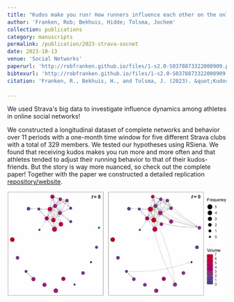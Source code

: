 ```yaml
---
title: "Kudos make you run! How runners influence each other on the online social network Strava"
author: 'Franken, Rob; Bekhuis, Hidde; Tolsma, Jochem'
collection: publications
category: manuscripts
permalink: /publication/2023-strava-socnet
date: 2023-10-13
venue: 'Social Networks'
paperurl: 'http://robfranken.github.io/files/1-s2.0-S0378873322000909.pdf'
bibtexurl: 'http://robfranken.github.io/files/1-s2.0-S0378873322000909.bib'
citation: 'Franken, R., Bekhuis, H., and Tolsma, J. (2023). &quot;Kudos make you run! How runners influence each other on the online social network Strava.&quot; <i>Social Networks</i>. 72, 151-164.'

---
```


We used Strava's big data to investigate influence dynamics among athletes in online social networks!

We constructed a longitudinal dataset of complete networks and behavior over 11 periods with a one-month time window for five different Strava clubs with a total of 329 members. We tested our hypotheses using RSiena. We found that receiving kudos makes you run more and more often and that athletes tended to adjust their running behavior to that of their kudos-friends. But the story is way more nuanced, so check out the complete paper! Together with the paper we constructed a detailed replication [repository/website](https://robfranken.github.io/Strava/).

![Strava club members' running and kudos-friendships](/images/kudos-net.jpg)